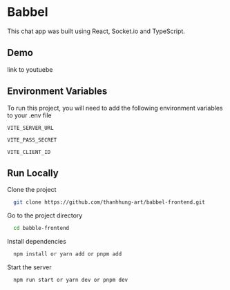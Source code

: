 # Babbel

This chat app was built using React, Socket.io and TypeScript.

## Demo

link to youtuebe

## Environment Variables

To run this project, you will need to add the following environment variables to your .env file

`VITE_SERVER_URL`

`VITE_PASS_SECRET`

`VITE_CLIENT_ID`

## Run Locally

Clone the project

```bash
  git clone https://github.com/thanhhung-art/babbel-frontend.git
```

Go to the project directory

```bash
  cd babble-frontend
```

Install dependencies

```bash
  npm install or yarn add or pnpm add
```

Start the server

```bash
  npm run start or yarn dev or pnpm dev
```
